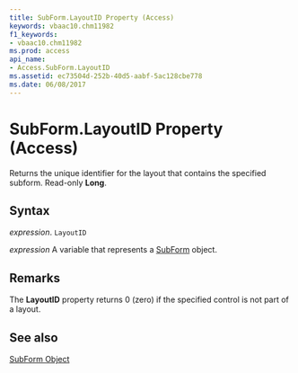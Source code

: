 ```yaml
---
title: SubForm.LayoutID Property (Access)
keywords: vbaac10.chm11982
f1_keywords:
- vbaac10.chm11982
ms.prod: access
api_name:
- Access.SubForm.LayoutID
ms.assetid: ec73504d-252b-40d5-aabf-5ac128cbe778
ms.date: 06/08/2017
---
```



# SubForm.LayoutID Property (Access)

Returns the unique identifier for the layout that contains the specified subform. Read-only  **Long**.


## Syntax

 _expression_. `LayoutID`

 _expression_ A variable that represents a [SubForm](./Access.SubForm.md) object.


## Remarks

The  **LayoutID** property returns 0 (zero) if the specified control is not part of a layout.


## See also


[SubForm Object](Access.SubForm.md)

